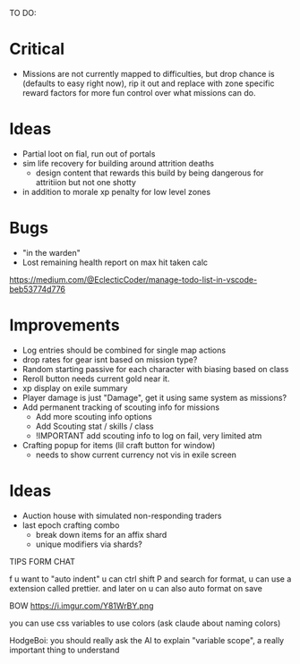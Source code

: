 TO DO:

# Critical
- Missions are not currently mapped to difficulties, but drop chance is (defaults to easy right now), rip it out and replace with zone specific reward factors for more fun control over what missions can do.

# Ideas
- Partial loot on fial, run out of portals
- sim life recovery for building around attrition deaths
    - design content that rewards this build by being dangerous for attritiion but not one shotty
- in addition to morale xp penalty for low level zones

# Bugs
- "in the warden"
- Lost remaining health report on max hit taken calc 

https://medium.com/@EclecticCoder/manage-todo-list-in-vscode-beb53774d776


# Improvements
- Log entries should be combined for single map actions
- drop rates for gear isnt based on mission type?
- Random starting passive for each character with biasing based on class
- Reroll button needs current gold near it.
- xp display on exile summary
- Player damage is just "Damage", get it using same system as missions?
- Add permanent tracking of scouting info for missions  
    - Add more scouting info options
    - Add Scouting stat / skills / class
    - !IMPORTANT add scouting info to log on fail, very limited atm
- Crafting popup for items (lil craft button for window)
    - needs to show current currency not vis in exile screen



# Ideas
- Auction house with simulated non-responding traders
- last epoch crafting combo
    - break down items for an affix shard
    - unique modifiers via shards?

TIPS FORM CHAT

f u want to "auto indent" u can ctrl shift P and search for format, u can use a extension called prettier. and later on u can also auto format on save 

BOW https://i.imgur.com/Y81WrBY.png


you can use css variables to use colors (ask claude about naming colors)


HodgeBoi: you should really ask the AI to explain "variable scope", a really important thing to understand